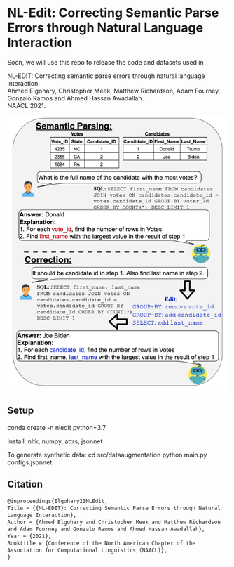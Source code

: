 # NL-Edit: Correcting Semantic Parse Errors through Natural Language Interaction

Soon, we will use this repo to release the code and datasets used in 

NL-EDIT: Correcting semantic parse errors through natural language interaction.<br />
Ahmed Elgohary, Christopher Meek, Matthew Richardson, Adam Fourney, Gonzalo Ramos and Ahmed Hassan Awadallah.<br />
NAACL 2021.

![Example](nledit.png)

## Setup

conda create -n nledit python=3.7

Install: nltk, numpy, attrs, jsonnet

To generate synthetic data:
    cd src/dataaugmentation
    python main.py configs.jsonnet



## Citation
 
```
@inproceedings{Elgohary21NLEdit,
Title = {{NL-EDIT}: Correcting Semantic Parse Errors through Natural Language Interaction},
Author = {Ahmed Elgohary and Christopher Meek and Matthew Richardson and Adam Fourney and Gonzalo Ramos and Ahmed Hassan Awadallah},
Year = {2021},
Booktitle = {Conference of the North American Chapter of the Association for Computational Linguistics (NAACL)},
}
```
